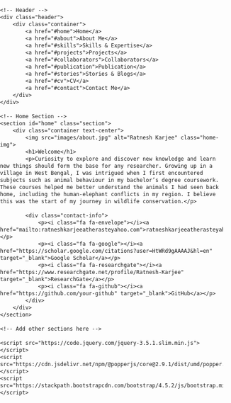 <!DOCTYPE html>
<html lang="en">
<head>
    <meta charset="UTF-8">
    <meta name="viewport" content="width=device-width, initial-scale=1.0">
    <title>Portfolio</title>
    <link href="https://stackpath.bootstrapcdn.com/bootstrap/4.5.2/css/bootstrap.min.css" rel="stylesheet">
    <style>
        body {
            margin: 0;
            padding: 0;
            font-family: Arial, sans-serif;
        }
        .header {
            position: fixed;
            width: 100%;
            top: 0;
            left: 0;
            background-color: rgba(0, 0, 0, 0.7);
            color: white;
            padding: 15px 0;
            z-index: 1000;
            display: flex;
            justify-content: center; /* Center the nav items horizontally */
            box-shadow: 0 4px 6px rgba(0, 0, 0, 0.1);
        }
        .header .container {
            max-width: 1200px; /* Adjust this value to increase/decrease header width */
            display: flex;
            justify-content: space-between;
            align-items: center;
        }
        .header a {
            color: white;
            padding: 15px;
            text-decoration: none;
            display: inline-block;
        }
        .header a:hover {
            background-color: rgba(255, 255, 255, 0.3);
            border-radius: 5px;
        }
        .section {
            padding: 60px 20px;
            min-height: 100vh;
        }
        .home-img {
            width: 400px; /* Adjust width as needed */
            height: 250px; /* Adjust height as needed */
            object-fit: cover; /* Ensures the image covers the dimensions without distortion */
            border: 5px solid #fff;
            border-radius: 10px; /* Rounded corners for a softer look */
        }
        .contact-info {
            margin-top: 20px;
        }
        .contact-info p {
            margin: 5px 0;
        }
        .contact-info i {
            margin-right: 10px;
        }
        .contact-info a {
            color: #fff;
            text-decoration: none;
        }
        .contact-info a:hover {
            text-decoration: underline;
        }
        .container {
            text-align: justify;
        }
        .container h1 {
            text-align: center;
            margin-bottom: 20px;
        }
        .section img {
            width: 100%; /* Makes images responsive */
            height: auto; /* Maintains aspect ratio */
        }
    </style>
</head>
<body>

    <!-- Header -->
    <div class="header">
        <div class="container">
            <a href="#home">Home</a>
            <a href="#about">About Me</a>
            <a href="#skills">Skills & Expertise</a>
            <a href="#projects">Projects</a>
            <a href="#collaborators">Collaborators</a>
            <a href="#publication">Publication</a>
            <a href="#stories">Stories & Blogs</a>
            <a href="#cv">CV</a>
            <a href="#contact">Contact Me</a>
        </div>
    </div>

    <!-- Home Section -->
    <section id="home" class="section">
        <div class="container text-center">
            <img src="images/about.jpg" alt="Ratnesh Karjee" class="home-img">
            <h1>Welcome</h1>
            <p>Curiosity to explore and discover new knowledge and learn new things should form the base for any researcher. Growing up in a village in West Bengal, I was intrigued when I first encountered subjects such as animal behaviour in my bachelor’s degree coursework. These courses helped me better understand the animals I had seen back home, including the human-elephant conflicts in my region. I believe this was the start of my journey in wildlife conservation.</p>
            
            <div class="contact-info">
                <p><i class="fa fa-envelope"></i><a href="mailto:ratneshkarjeeatherasteyahoo.com">ratneshkarjeeatherasteyahoo.com</a></p>
                <p><i class="fa fa-google"></i><a href="https://scholar.google.com/citations?user=HtWRd9gAAAAJ&hl=en" target="_blank">Google Scholar</a></p>
                <p><i class="fa fa-researchgate"></i><a href="https://www.researchgate.net/profile/Ratnesh-Karjee" target="_blank">ResearchGate</a></p>
                <p><i class="fa fa-github"></i><a href="https://github.com/your-github" target="_blank">GitHub</a></p>
            </div>
        </div>
    </section>

    <!-- Add other sections here -->

    <script src="https://code.jquery.com/jquery-3.5.1.slim.min.js"></script>
    <script src="https://cdn.jsdelivr.net/npm/@popperjs/core@2.9.1/dist/umd/popper.min.js"></script>
    <script src="https://stackpath.bootstrapcdn.com/bootstrap/4.5.2/js/bootstrap.min.js"></script>
</body>
</html>
